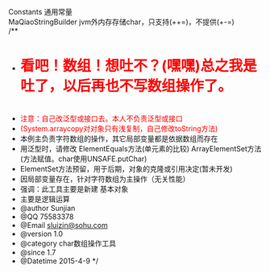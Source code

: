 Constants 通用常量<br/>
MaQiaoStringBuilder jvm外内存存储char，只支持(++=)，不提供(+-=)<br/>
/**
 * <font color="red"><h1>看吧！数组！想吐不？(嘿嘿)总之我是吐了，以后再也不写数组操作了。</h1></font><br/>
 * <font color="red">注意：自己改泛型或接口去。本人不负责泛型或接口<br/>
 * (System.arraycopy对对象只有浅复制，自己修改toString方法)</font><br/>
 * 本例主负责字符数组的操作，其它局部变量都是依据数组而存在<br/>
 * 用泛型时，请修改 ElementEquals方法(单元素的比较) ArrayElementSet方法(方法赋值。char使用UNSAFE.putChar)<br/>
 * ElementSet方法预留，用于后期，对象的克隆或引用决定(暂未开发)<br/>
 * 因局部变量存在，针对字符数组为主操作（无关性能）<br/>
 * 强调：此工具主要是新建 基本对象<br/>
 * 主要是逻辑运算<br/>
 * @author Sunjian
 * @QQ 75583378
 * @Email sluizin@sohu.com
 * @version 1.0
 * @category char数组操作工具
 * @since 1.7
 * @Datetime 2015-4-9
 */